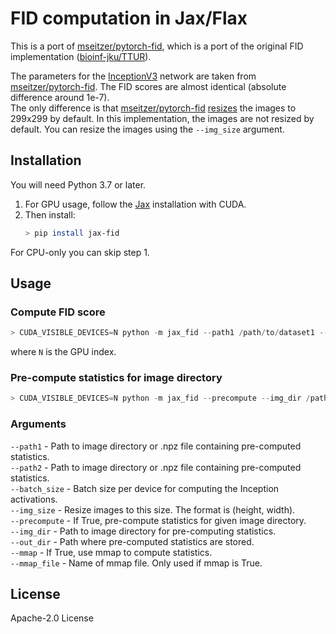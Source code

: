 # FID computation in Jax/Flax

This is a port of [mseitzer/pytorch-fid](https://github.com/mseitzer/pytorch-fid), which is a port of the original FID implementation ([bioinf-jku/TTUR](https://github.com/bioinf-jku/TTUR)).

The parameters for the [InceptionV3](https://arxiv.org/abs/1512.00567) network are taken from [mseitzer/pytorch-fid](https://github.com/mseitzer/pytorch-fid). The FID scores are almost identical (absolute difference around 1e-7).  
The only difference is that [mseitzer/pytorch-fid](https://github.com/mseitzer/pytorch-fid) [resizes](https://github.com/mseitzer/pytorch-fid/blob/d042ab8a9f8e4b388c21bc7b38d9599c5fbcfe7b/src/pytorch_fid/inception.py#L146) the images to 299x299 by default. In this implementation, the images are not resized by default. You can resize the images using the `--img_size` argument. 


## Installation
You will need Python 3.7 or later.
 
1. For GPU usage, follow the <a href="https://github.com/google/jax#installation">Jax</a> installation with CUDA.
2. Then install:
   ```sh
   > pip install jax-fid
   ```
For CPU-only you can skip step 1.

## Usage

### Compute FID score
```python
> CUDA_VISIBLE_DEVICES=N python -m jax_fid --path1 /path/to/dataset1 --path2 /path/to/dataset2
```
where `N` is the GPU index.

### Pre-compute statistics for image directory
```python
> CUDA_VISIBLE_DEVICES=N python -m jax_fid --precompute --img_dir /path/to/dataset --out_dir /path/to/stats
```

### Arguments
`--path1` - Path to image directory or .npz file containing pre-computed statistics.  
`--path2` - Path to image directory or .npz file containing pre-computed statistics.  
`--batch_size` - Batch size per device for computing the Inception activations.  
`--img_size` - Resize images to this size. The format is (height, width).  
`--precompute` - If True, pre-compute statistics for given image directory.  
`--img_dir` - Path to image directory for pre-computing statistics.   
`--out_dir` - Path where pre-computed statistics are stored.   
`--mmap` - If True, use mmap to compute statistics.   
`--mmap_file` - Name of mmap file. Only used if mmap is True.   


## License
Apache-2.0 License
